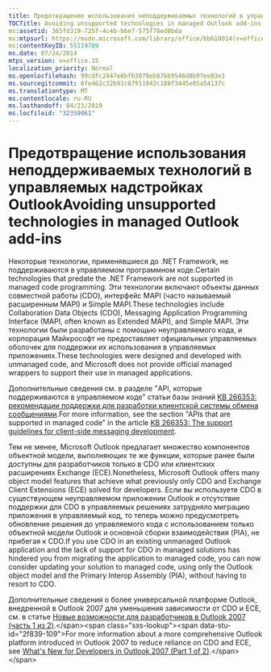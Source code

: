 ```yaml
---
title: Предотвращение использования неподдерживаемых технологий в управляемых надстройках Outlook
TOCTitle: Avoiding unsupported technologies in managed Outlook add-ins
ms:assetid: 365fd319-725f-4c4b-b6e7-575f78ed8bda
ms:mtpsurl: https://msdn.microsoft.com/library/office/bb610014(v=office.15)
ms:contentKeyID: 55119789
ms.date: 07/24/2014
mtps_version: v=office.15
localization_priority: Normal
ms.openlocfilehash: 99cdfc2447e6bf63078eb87bb9546d8b07ee83e1
ms.sourcegitcommit: 8fe462c32b91c87911942c188f3445e85a54137c
ms.translationtype: MT
ms.contentlocale: ru-RU
ms.lasthandoff: 04/23/2019
ms.locfileid: "32359061"
---
```

# <a name="avoiding-unsupported-technologies-in-managed-outlook-add-ins"></a><span data-ttu-id="2f839-102">Предотвращение использования неподдерживаемых технологий в управляемых надстройках Outlook</span><span class="sxs-lookup"><span data-stu-id="2f839-102">Avoiding unsupported technologies in managed Outlook add-ins</span></span>

<span data-ttu-id="2f839-103">Некоторые технологии, применявшиеся до .NET Framework, не поддерживаются в управляемом программном коде.</span><span class="sxs-lookup"><span data-stu-id="2f839-103">Certain technologies that predate the .NET Framework are not supported in managed code programming.</span></span> <span data-ttu-id="2f839-104">Эти технологии включают объекты данных совместной работы (CDO), интерфейс MAPI (часто называемый расширенным MAPI) и Simple MAPI.</span><span class="sxs-lookup"><span data-stu-id="2f839-104">These technologies include Collaboration Data Objects (CDO), Messaging Application Programming Interface (MAPI, often known as Extended MAPI), and Simple MAPI.</span></span> <span data-ttu-id="2f839-105">Эти технологии были разработаны с помощью неуправляемого кода, и корпорация Майкрософт не предоставляет официальных управляемых оболочек для поддержки их использования в управляемых приложениях.</span><span class="sxs-lookup"><span data-stu-id="2f839-105">These technologies were designed and developed with unmanaged code, and Microsoft does not provide official managed wrappers to support their use in managed applications.</span></span> 

<span data-ttu-id="2f839-106">Дополнительные сведения см. в разделе "API, которые поддерживаются в управляемом коде" статьи базы знаний [KB 266353: рекомендации поддержки для разработки клиентской системы обмена сообщениями](https://go.microsoft.com/fwlink/?linkid=89209).</span><span class="sxs-lookup"><span data-stu-id="2f839-106">For more information, see the section "APIs that are supported in managed code" in the article [KB 266353: The support guidelines for client-side messaging development](https://go.microsoft.com/fwlink/?linkid=89209).</span></span>

<span data-ttu-id="2f839-107">Тем не менее, Microsoft Outlook предлагает множество компонентов объектной модели, выполняющих те же функции, которые ранее были доступны для разработчиков только в CDO или клиентских расширениях Exchange (ECE).</span><span class="sxs-lookup"><span data-stu-id="2f839-107">Nonetheless, Microsoft Outlook offers many object model features that achieve what previously only CDO and Exchange Client Extensions (ECE) solved for developers.</span></span> <span data-ttu-id="2f839-108">Если вы используете CDO в существующем неуправляемом приложении Outlook и отсутствие поддержки для CDO в управляемых решениях затрудняло миграцию приложения в управляемый код, то теперь можно предусмотреть обновление решения до управляемого кода с использованием только объектной модели Outlook и основной сборки взаимодействия (PIA), не прибегая к CDO.</span><span class="sxs-lookup"><span data-stu-id="2f839-108">If you use CDO in an existing unmanaged Outlook application and the lack of support for CDO in managed solutions has hindered you from migrating the application to managed code, you can now consider updating your solution to managed code, using only the Outlook object model and the Primary Interop Assembly (PIA), without having to resort to CDO.</span></span> 

<span data-ttu-id="2f839-109">Дополнительные сведения о более универсальной платформе Outlook, внедренной в Outlook 2007 для уменьшения зависимости от CDO и ECE, см. в статье [Новые возможности для разработчиков в Outlook 2007 (часть 1 из 2)](https://msdn.microsoft.com/library/bb226711\(v=office.15\)).</span><span class="sxs-lookup"><span data-stu-id="2f839-109">For more information about a more comprehensive Outlook platform introduced in Outlook 2007 to reduce reliance on CDO and ECE, see [What's New for Developers in Outlook 2007 (Part 1 of 2)](https://msdn.microsoft.com/library/bb226711\(v=office.15\)).</span></span>

